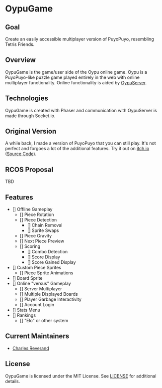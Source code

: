 # OypuGame

## Goal
Create an easily accessible multiplayer version of PuyoPuyo, resembling Tetris Friends.

## Overview
OypuGame is the game/user side of the Oypu online game. Oypu is a PuyoPuyo-like puzzle game played entirely in the web with online multiplayer functionality. Online functionality is aided by [OypuServer](https://www.github.com/taliyos/OypuServer).

## Technologies
OypuGame is created with Phaser and communication with OypuServer is made through Socket.io.

## Original Version
A while back, I made a version of PuyoPuyo that you can still play. It's not perfect and forgoes a lot of the additional features. Try it out on [itch.io](https://taliyos.itch.io/puyojs) ([Source Code](https://www.github.com/taliyos/puyojs)).

## RCOS Proposal
TBD

## Features
 - [] Offline Gameplay 
   - [] Piece Rotation
   - [] Piece Detection
     - [] Chain Removal
     - [] Sprite Swaps
   - [] Piece Gravity
   - [] Next Piece Preview
   - [] Scoring
     - [] Combo Detection
     - [] Score Display
     - [] Score Gained Display
 - [] Custom Piece Sprites
   - [] Piece Sprite Animations
 - [] Board Sprite
 - [] Online "versus" Gameplay
   - [] Server Multiplayer
   - [] Multiple Displayed Boards
   - [] Player Garbage Interactivity
   - [] Account Login
 - [] Stats Menu
 - [] Rankings
   - [] "Elo" or other system

## Current Maintainers
- [Charles Reverand](https://www.github.com/taliyos)

## License
OypuGame is licensed under the MIT License. See [LICENSE](LICENSE) for additional details.